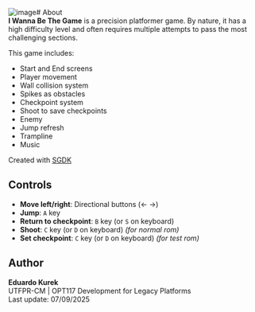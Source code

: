![image](https://github.com/user-attachments/assets/8c7e8420-555a-41c7-92ab-bcb4b2931e5d)# About  
**I Wanna Be The Game** is a precision platformer game. By nature, it has a high difficulty level and often requires multiple attempts to pass the most challenging sections.  

This game includes:
- Start and End screens
- Player movement  
- Wall collision system  
- Spikes as obstacles  
- Checkpoint system
- Shoot to save checkpoints
- Enemy
- Jump refresh
- Trampline
- Music

Created with [SGDK](https://github.com/Stephane-D/SGDK)

## Controls  
- **Move left/right**: Directional buttons (← →)  
- **Jump**: `A` key  
- **Return to checkpoint**: `B` key (or `S` on keyboard) 
- **Shoot**: `C` key (or `D` on keyboard) *(for normal rom)*  
- **Set checkpoint**: `C` key (or `D` on keyboard) *(for test rom)*  

## Author  
**Eduardo Kurek**  
UTFPR-CM | OPT117 Development for Legacy Platforms  
Last update: 07/09/2025

